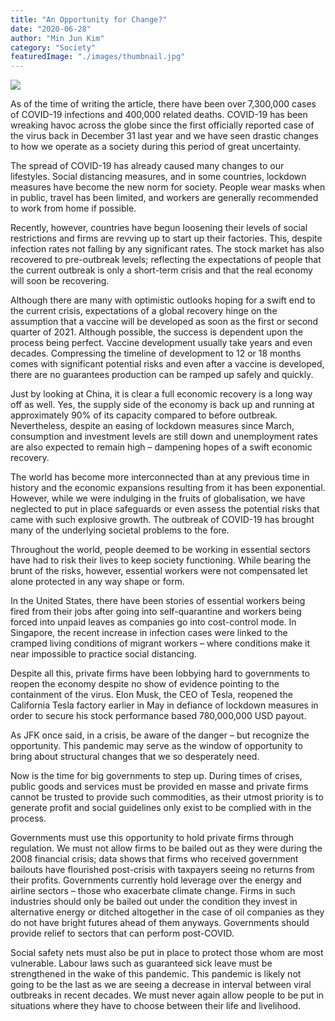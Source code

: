 ```yaml
---
title: "An Opportunity for Change?"
date: "2020-06-28"
author: "Min Jun Kim"
category: "Society"
featuredImage: "./images/thumbnail.jpg"
---
```


![](/images/thumbnail.jpg)

As of the time of writing the article, there have been over 7,300,000 cases of COVID-19 infections and 400,000 related deaths. COVID-19 has been wreaking havoc across the globe since the first officially reported case of the virus back in December 31 last year and we have seen drastic changes to how we operate as a society during this period of great uncertainty. 

The spread of COVID-19 has already caused many changes to our lifestyles. Social distancing measures, and in some countries, lockdown measures have become the new norm for society. People wear masks when in public, travel has been limited, and workers are generally recommended to work from home if possible. 

Recently, however, countries have begun loosening their levels of social restrictions and firms are revving up to start up their factories. This, despite infection rates not falling by any significant rates. The stock market has also recovered to pre-outbreak levels; reflecting the expectations of people that the current outbreak is only a short-term crisis and that the real economy will soon be recovering.

Although there are many with optimistic outlooks hoping for a swift end to the current crisis, expectations of a global recovery hinge on the assumption that a vaccine will be developed as soon as the first or second quarter of 2021. Although possible, the success is dependent upon the process being perfect. Vaccine development usually take years and even decades. Compressing the timeline of development to 12 or 18 months comes with significant potential risks and even after a vaccine is developed, there are no guarantees production can be ramped up safely and quickly.

Just by looking at China, it is clear a full economic recovery is a long way off as well. Yes, the supply side of the economy is back up and running at approximately 90% of its capacity compared to before outbreak. Nevertheless, despite an easing of lockdown measures since March, consumption and investment levels are still down and unemployment rates are also expected to remain high – dampening hopes of a swift economic recovery.

The world has become more interconnected than at any previous time in history and the economic expansions resulting from it has been exponential. However, while we were indulging in the fruits of globalisation, we have neglected to put in place safeguards or even assess the potential risks that came with such explosive growth. The outbreak of COVID-19 has brought many of the underlying societal problems to the fore.

Throughout the world, people deemed to be working in essential sectors have had to risk their lives to keep society functioning. While bearing the brunt of the risks, however, essential workers were not compensated let alone protected in any way shape or form. 

In the United States, there have been stories of essential workers being fired from their jobs after going into self-quarantine and workers being forced into unpaid leaves as companies go into cost-control mode. In Singapore, the recent increase in infection cases were linked to the cramped living conditions of migrant workers – where conditions make it near impossible to practice social distancing.

Despite all this, private firms have been lobbying hard to governments to reopen the economy despite no show of evidence pointing to the containment of the virus. Elon Musk, the CEO of Tesla, reopened the California Tesla factory earlier in May in defiance of lockdown measures in order to secure his stock performance based 780,000,000 USD payout.

As JFK once said, in a crisis, be aware of the danger – but recognize the opportunity. This pandemic may serve as the window of opportunity to bring about structural changes that we so desperately need. 

Now is the time for big governments to step up. During times of crises, public goods and services must be provided en masse and private firms cannot be trusted to provide such commodities, as their utmost priority is to generate profit and social guidelines only exist to be complied with in the process.

Governments must use this opportunity to hold private firms through regulation. We must not allow firms to be bailed out as they were during the 2008 financial crisis; data shows that firms who received government bailouts have flourished post-crisis with taxpayers seeing no returns from their profits. Governments currently hold leverage over the energy and airline sectors – those who exacerbate climate change. Firms in such industries should only be bailed out under the condition they invest in alternative energy or ditched altogether in the case of oil companies as they do not have bright futures ahead of them anyways. Governments should provide relief to sectors that can perform post-COVID.

Social safety nets must also be put in place to protect those whom are most vulnerable. Labour laws such as guaranteed sick leave must be strengthened in the wake of this pandemic. This pandemic is likely not going to be the last as we are seeing a decrease in interval between viral outbreaks in recent decades. We must never again allow people to be put in situations where they have to choose between their life and livelihood.
